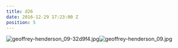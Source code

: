 ```yaml
---
title: d26
date: 2016-12-29 17:23:00 Z
position: 5
---
```


![geoffrey-henderson_09-32d9f4.jpg](/uploads/geoffrey-henderson_09-32d9f4.jpg)![geoffrey-henderson_09.jpg](/uploads/geoffrey-henderson_09.jpg)